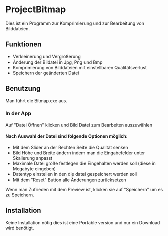 # ProjectBitmap
Dies ist ein Programm zur Komprimierung und zur Bearbeitung von Bilddateien.

## Funktionen
- Verkleinerung und Vergrößerung
- Änderung der Bildatei in Jpg, Png und Bmp
- Komprimierung von Bilddateien mit einstellbaren Qualitätsverlust
- Speichern der geänderten Datei

## Benutzung
Man führt die Bitmap.exe aus.
### In der App
Auf "Datei Öffnen" klicken und Bild Datei zum Bearbeiten auszuwählen 
#### Nach Auswahl der Datei sind folgende Optionen möglich: 
- Mit dem Slider an der Rechten Seite die Qualität senken 
- Bild Höhe und Breite ändern indem man die Eingabefelder unter Skalierung anpasst
- Maximale Datei größe festlegen die Eingehalten werden soll (diese in Megabyte eingeben)
- Datentyp einstellen in den die datei gespeichert werden soll
- Mit dem "Reset" Button alle Änderungen zurücksetzen 

Wenn man Zufrieden mit dem Preview ist, klicken sie auf "Speichern" um es zu Speichern.



## Installation
Keine Installation nötig dies ist eine Portable version und nur ein Download wird benötigt.
